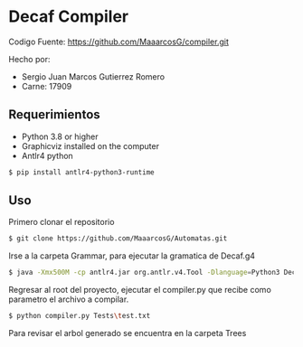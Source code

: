 # Decaf Compiler

Codigo Fuente: https://github.com/MaaarcosG/compiler.git

Hecho por:
- Sergio Juan Marcos Gutierrez Romero
- Carne: 17909

## Requerimientos

- Python 3.8 or higher
- Graphicviz installed on the computer
- Antlr4 python

```bash
$ pip install antlr4-python3-runtime
```
## Uso
Primero clonar el repositorio

```bash
$ git clone https://github.com/MaaarcosG/Automatas.git
```
Irse a la carpeta Grammar, para ejecutar la gramatica de Decaf.g4
```bash
$ java -Xmx500M -cp antlr4.jar org.antlr.v4.Tool -Dlanguage=Python3 Decaf.g4 -visitor
```
Regresar al root del proyecto, ejecutar el compiler.py que recibe como parametro el archivo a compilar.

```bash
$ python compiler.py Tests\test.txt 
```
Para revisar el arbol generado se encuentra en la carpeta Trees

